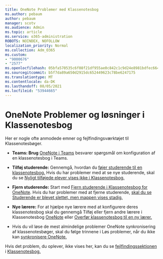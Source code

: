 ```yaml
---
title: OneNote Problemer med Klassenotesbog
ms.author: pebaum
author: pebaum
manager: scotv
ms.audience: Admin
ms.topic: article
ms.service: o365-administration
ROBOTS: NOINDEX, NOFOLLOW
localization_priority: Normal
ms.collection: Adm_O365
ms.custom:
- "9000676"
- "2577"
ms.openlocfilehash: 05bfa570535c6f08f21df955ae0c842c1c9d24e8981bdfec6642c1a1729d68f8
ms.sourcegitcommit: b5f7da89a650d2915dc652449623c78be6247175
ms.translationtype: MT
ms.contentlocale: da-DK
ms.lasthandoff: 08/05/2021
ms.locfileid: "53944665"
---
```

# <a name="onenote-class-notebook-issues-and-resolutions"></a>OneNote Problemer og løsninger i Klassenotesbog

Her er nogle ofte anmodede emner og fejlfindingsværktøjet til Klassenotesbøger.

- **Teams: Brug** [OneNote i Teams](https://support.office.com/article/bd77f11f-27cd-4d41-bfbd-2b11799f1440) besvarer spørgsmål om konfiguration af en klassenotesbog i Teams.

- **Tilføj studerende:** Gennemgå, hvordan du [føjer studerende til en klassenotesbog.](https://support.office.com/article/149882af-506a-4689-9fee-39309b97aae8) Hvis du har problemer med at se nye studerende, skal du se [Nyligt tilføjede elever vises ikke i Klassenotesbog.](https://support.office.com/article/4da02c45-b435-4af1-921b-51b8ee40e1c9)

- **Fjern studerende:** Start med [Fjern studerende i Klassenotesbog for OneNote](https://support.office.com/article/86dcf019-408f-4de8-8055-eb61f1578c3c). Hvis du har problemer med at fjerne studerende, [skal du se Studerende er blevet slettet, men mappen vises stadig.](https://support.office.com/article/0ed81eaa-c14a-436f-bb6f-ce95f130cc71)

- **Nye lærere:** For at hjælpe nye lærere med at konfigurere deres klassenotesbog skal du gennemgå Tilføj eller fjern andre lærere i Klassenotesbog [OneNote](https://support.office.com/article/fdcb870b-49a7-4a14-9ea6-d817f88026f8) eller [Overfør klassenotesbog til en ny lærer.](https://support.office.com/article/84ef5d4a-0eec-4d5b-bc22-1317bc3b9027)

- Hvis du vil løse de mest almindelige problemer OneNote synkronisering af klassenotesbøger, skal du følge trinnene i Løs problemer, når du ikke kan [synkronisere OneNote.](https://support.office.com/article/Fix-issues-when-you-can-t-sync-OneNote-299495ef-66d1-448f-90c1-b785a6968d45)

Hvis det problem, du oplever, ikke vises her, kan du se [fejlfindingssektionen](https://support.office.com/article/class-notebook-ee70aff9-52e8-449f-be6a-7cbc1d65eaea#ID0EAABAAA=Manage&ID0EABAAA=Troubleshoot) i [Klassenotesbog.](https://support.office.com/article/class-notebook-ee70aff9-52e8-449f-be6a-7cbc1d65eaea) 


